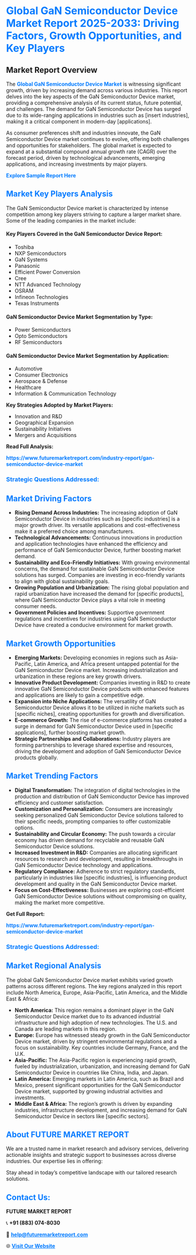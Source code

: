 <h1 style="color: #007BFF;">Global GaN Semiconductor Device Market Report 2025-2033: Driving Factors, Growth Opportunities, and Key Players</h1>

<section id="overview">
<h2>Market Report Overview</h2>
<p>The <a href="https://www.futuremarketreport.com/industry-report/gan-semiconductor-device-market" style="color: #007BFF; text-decoration: none;"><strong>Global GaN Semiconductor Device Market</strong></a> is witnessing significant growth, driven by increasing demand across various industries. This report delves into the key aspects of the GaN Semiconductor Device market, providing a comprehensive analysis of its current status, future potential, and challenges. The demand for GaN Semiconductor Device has surged due to its wide-ranging applications in industries such as [insert industries], making it a critical component in modern-day [applications].</p>
<p>As consumer preferences shift and industries innovate, the GaN Semiconductor Device market continues to evolve, offering both challenges and opportunities for stakeholders. The global market is expected to expand at a substantial compound annual growth rate (CAGR) over the forecast period, driven by technological advancements, emerging applications, and increasing investments by major players.</p>
</section>

<section id="overview">
<p><a href="https://www.futuremarketreport.com/request-sample/reportId=75264" style="color: #007BFF; text-decoration: none;"><strong>Explore Sample Report Here</strong></a></p>
</section>

<section id="key-players">
<h2 style="color: #007BFF;">Market Key Players Analysis</h2>
<p>The GaN Semiconductor Device market is characterized by intense competition among key players striving to capture a larger market share. Some of the leading companies in the market include:</p>
<h4>Key Players Covered in the GaN Semiconductor Device Report:</h4>
<ul><li>Toshiba</li><li>NXP Semiconductors</li><li>GaN Systems</li><li>Panasonic</li><li>Efficient Power Conversion</li><li>Cree</li><li>NTT Advanced Technology</li><li>OSRAM</li><li>Infineon Technologies</li><li>Texas Instruments</li></ul>
<h4>GaN Semiconductor Device Market Segmentation by Type:</h4>
<ul><li>Power Semiconductors</li><li>Opto Semiconductors</li><li>RF Semiconductors</li></ul>

<h4>GaN Semiconductor Device Market Segmentation by Application:</h4>
<ul><li>Automotive</li><li>Consumer Electronics</li><li>Aerospace &amp; Defense</li><li>Healthcare</li><li>Information &amp; Communication Technology</li></ul>
<p><strong>Key Strategies Adopted by Market Players:</strong></p>
<ul>
<li>Innovation and R&D</li>
<li>Geographical Expansion</li>
<li>Sustainability Initiatives</li>
<li>Mergers and Acquisitions</li>
</ul>
</section>

<section>
<p><strong>Read Full Analysis: </strong></p><a href="https://www.futuremarketreport.com/industry-report/gan-semiconductor-device-market" style="color: #007BFF; text-decoration: none;"><strong>https://www.futuremarketreport.com/industry-report/gan-semiconductor-device-market</strong></a>
<h3 style="color: #007BFF;">Strategic Questions Addressed:</h3>
</section>

<section id="driving-factors">
<h2 style="color: #007BFF;">Market Driving Factors</h2>
<ul>
<li><strong>Rising Demand Across Industries:</strong> The increasing adoption of GaN Semiconductor Device in industries such as [specific industries] is a major growth driver. Its versatile applications and cost-effectiveness make it a preferred choice among manufacturers.</li>
<li><strong>Technological Advancements:</strong> Continuous innovations in production and application technologies have enhanced the efficiency and performance of GaN Semiconductor Device, further boosting market demand.</li>
<li><strong>Sustainability and Eco-Friendly Initiatives:</strong> With growing environmental concerns, the demand for sustainable GaN Semiconductor Device solutions has surged. Companies are investing in eco-friendly variants to align with global sustainability goals.</li>
<li><strong>Growing Population and Urbanization:</strong> The rising global population and rapid urbanization have increased the demand for [specific products], where GaN Semiconductor Device plays a vital role in meeting consumer needs.</li>
<li><strong>Government Policies and Incentives:</strong> Supportive government regulations and incentives for industries using GaN Semiconductor Device have created a conducive environment for market growth.</li>
</ul>
</section>

<section id="growth-opportunities">
<h2 style="color: #007BFF;">Market Growth Opportunities</h2>
<ul>
<li><strong>Emerging Markets:</strong> Developing economies in regions such as Asia-Pacific, Latin America, and Africa present untapped potential for the GaN Semiconductor Device market. Increasing industrialization and urbanization in these regions are key growth drivers.</li>
<li><strong>Innovative Product Development:</strong> Companies investing in R&D to create innovative GaN Semiconductor Device products with enhanced features and applications are likely to gain a competitive edge.</li>
<li><strong>Expansion into Niche Applications:</strong> The versatility of GaN Semiconductor Device allows it to be utilized in niche markets such as [specific niches], creating opportunities for growth and diversification.</li>
<li><strong>E-commerce Growth:</strong> The rise of e-commerce platforms has created a surge in demand for GaN Semiconductor Device used in [specific applications], further boosting market growth.</li>
<li><strong>Strategic Partnerships and Collaborations:</strong> Industry players are forming partnerships to leverage shared expertise and resources, driving the development and adoption of GaN Semiconductor Device products globally.</li>
</ul>
</section>

<section id="trending-factors">
<h2 style="color: #007BFF;">Market Trending Factors</h2>
<ul>
<li><strong>Digital Transformation:</strong> The integration of digital technologies in the production and distribution of GaN Semiconductor Device has improved efficiency and customer satisfaction.</li>
<li><strong>Customization and Personalization:</strong> Consumers are increasingly seeking personalized GaN Semiconductor Device solutions tailored to their specific needs, prompting companies to offer customizable options.</li>
<li><strong>Sustainability and Circular Economy:</strong> The push towards a circular economy has driven demand for recyclable and reusable GaN Semiconductor Device solutions.</li>
<li><strong>Increased Investment in R&D:</strong> Companies are allocating significant resources to research and development, resulting in breakthroughs in GaN Semiconductor Device technology and applications.</li>
<li><strong>Regulatory Compliance:</strong> Adherence to strict regulatory standards, particularly in industries like [specific industries], is influencing product development and quality in the GaN Semiconductor Device market.</li>
<li><strong>Focus on Cost-Effectiveness:</strong> Businesses are exploring cost-efficient GaN Semiconductor Device solutions without compromising on quality, making the market more competitive.</li>
</ul>
</section>

<section>
<p><strong>Get Full Report: </strong></p><a href="https://www.futuremarketreport.com/industry-report/gan-semiconductor-device-market" style="color: #007BFF; text-decoration: none;"><strong>https://www.futuremarketreport.com/industry-report/gan-semiconductor-device-market</strong></a>
<h3 style="color: #007BFF;">Strategic Questions Addressed:</h3>
</section>


<section id="regional-analysis">
<h2 style="color: #007BFF;">Market Regional Analysis</h2>
<p>The global GaN Semiconductor Device market exhibits varied growth patterns across different regions. The key regions analyzed in this report include North America, Europe, Asia-Pacific, Latin America, and the Middle East & Africa:</p>
<ul>
<li><strong>North America:</strong> This region remains a dominant player in the GaN Semiconductor Device market due to its advanced industrial infrastructure and high adoption of new technologies. The U.S. and Canada are leading markets in this region.</li>
<li><strong>Europe:</strong> Europe has witnessed steady growth in the GaN Semiconductor Device market, driven by stringent environmental regulations and a focus on sustainability. Key countries include Germany, France, and the U.K.</li>
<li><strong>Asia-Pacific:</strong> The Asia-Pacific region is experiencing rapid growth, fueled by industrialization, urbanization, and increasing demand for GaN Semiconductor Device in countries like China, India, and Japan.</li>
<li><strong>Latin America:</strong> Emerging markets in Latin America, such as Brazil and Mexico, present significant opportunities for the GaN Semiconductor Device market, supported by growing industrial activities and investments.</li>
<li><strong>Middle East & Africa:</strong> The region’s growth is driven by expanding industries, infrastructure development, and increasing demand for GaN Semiconductor Device in sectors like [specific sectors].</li>
</ul>
</section>

<footer>
<h2 style="color: #007BFF;">About FUTURE MARKET REPORT</h2>
<p>We are a trusted name in market research and advisory services, delivering actionable insights and strategic support to businesses across diverse industries. Our expertise lies in offering:</p>

<p>Stay ahead in today’s competitive landscape with our tailored research solutions.</p>

<h2 style="color: #007BFF;">Contact Us:</h2>
<p><strong>FUTURE MARKET REPORT</strong></p>
<p>📞 <strong>+91 (883) 074-8030</strong></p>
<p>📧 <strong><a href="mailto:help@futuremarketreport.com" style="color: #007BFF;">help@futuremarketreport.com</a></strong></p>
<p>🌐 <strong><a href="https://www.futuremarketreport.com/" style="color: #007BFF;">Visit Our Website</a></strong></p>
</footer>